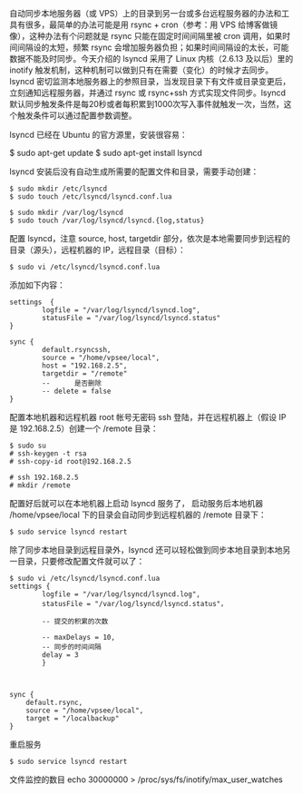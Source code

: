 自动同步本地服务器（或 VPS）上的目录到另一台或多台远程服务器的办法和工具有很多，最简单的办法可能是用 rsync + cron（参考：用 VPS 给博客做镜像），这种办法有个问题就是 rsync 只能在固定时间间隔里被 cron 调用，如果时间间隔设的太短，频繁 rsync 会增加服务器负担；如果时间间隔设的太长，可能数据不能及时同步。今天介绍的 lsyncd 采用了 Linux 内核（2.6.13 及以后）里的 inotify 触发机制，这种机制可以做到只有在需要（变化）的时候才去同步。lsyncd 密切监测本地服务器上的参照目录，当发现目录下有文件或目录变更后，立刻通知远程服务器，并通过 rsync 或 rsync+ssh 方式实现文件同步。lsyncd 默认同步触发条件是每20秒或者每积累到1000次写入事件就触发一次，当然，这个触发条件可以通过配置参数调整。

lsyncd 已经在 Ubuntu 的官方源里，安装很容易：


$ sudo apt-get update
$ sudo apt-get install lsyncd

lsyncd 安装后没有自动生成所需要的配置文件和目录，需要手动创建：

	$ sudo mkdir /etc/lsyncd
	$ sudo touch /etc/lsyncd/lsyncd.conf.lua

	$ sudo mkdir /var/log/lsyncd
	$ sudo touch /var/log/lsyncd/lsyncd.{log,status}

配置 lsyncd，注意 source, host, targetdir 部分，依次是本地需要同步到远程的目录（源头），远程机器的 IP，远程目录（目标）：

	$ sudo vi /etc/lsyncd/lsyncd.conf.lua

添加如下内容：

	settings  {
	        logfile = "/var/log/lsyncd/lsyncd.log",
	        statusFile = "/var/log/lsyncd/lsyncd.status"
	}
	
	sync {
	        default.rsyncssh,
	        source = "/home/vpsee/local",
	        host = "192.168.2.5",
	        targetdir = "/remote"
			--      是否删除
			-- delete = false 
	}
配置本地机器和远程机器 root 帐号无密码 ssh 登陆，并在远程机器上（假设 IP 是 192.168.2.5）创建一个 /remote 目录：

	$ sudo su
	# ssh-keygen -t rsa
	# ssh-copy-id root@192.168.2.5
	
	# ssh 192.168.2.5
	# mkdir /remote
配置好后就可以在本地机器上启动 lsyncd 服务了，
启动服务后本地机器 /home/vpsee/local 下的目录会自动同步到远程机器的 /remote 目录下：

	$ sudo service lsyncd restart

除了同步本地目录到远程目录外，lsyncd 还可以轻松做到同步本地目录到本地另一目录，只要修改配置文件就可以了：

	$ sudo vi /etc/lsyncd/lsyncd.conf.lua
	settings {
	        logfile = "/var/log/lsyncd/lsyncd.log",
	        statusFile = "/var/log/lsyncd/lsyncd.status"，
			
			-- 提交的积累的次数
			
			-- maxDelays = 10,
			-- 同步的时间间隔
      		delay = 3
			}	
		
	
	
	sync {
		default.rsync,
		source = "/home/vpsee/local",
		target = "/localbackup"
	}
重启服务
	
	$ sudo service lsyncd restart



文件监控的数目
echo 30000000 > /proc/sys/fs/inotify/max_user_watches
